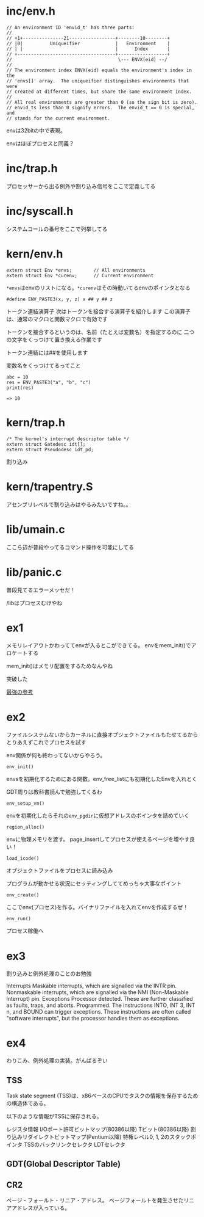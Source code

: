 # inc/env.h

```
// An environment ID 'envid_t' has three parts:
//
// +1+---------------21-----------------+--------10--------+
// |0|          Uniqueifier             |   Environment    |
// | |                                  |      Index       |
// +------------------------------------+------------------+
//                                       \--- ENVX(eid) --/
//
// The environment index ENVX(eid) equals the environment's index in the
// 'envs[]' array.  The uniqueifier distinguishes environments that were
// created at different times, but share the same environment index.
//
// All real environments are greater than 0 (so the sign bit is zero).
// envid_ts less than 0 signify errors.  The envid_t == 0 is special, and
// stands for the current environment.
```

envは32bitの中で表現。

envはほぼプロセスと同義？

# inc/trap.h

プロセッサーから出る例外や割り込み信号をここで定義してる

# inc/syscall.h

システムコールの番号をここで列挙してる

# kern/env.h

```
extern struct Env *envs;		// All environments
extern struct Env *curenv;		// Current environment
```

`*envs`はenvのリストになる。`*curenv`はその時動いてるenvのポインタとなる

```
#define ENV_PASTE3(x, y, z) x ## y ## z
```

トークン連結演算子
次はトークンを接合する演算子を紹介します
この演算子は、通常のマクロと関数マクロで有効です

トークンを接合するというのは、名前（たとえば変数名）を指定するのに
二つの文字をくっつけて置き換える作業です

トークン連結には##を使用します

変数名をくっつけてるってこと

```
abc = 10
res = ENV_PASTE3("a", "b", "c")
print(res)

=> 10
```

# kern/trap.h

```
/* The kernel's interrupt descriptor table */
extern struct Gatedesc idt[];
extern struct Pseudodesc idt_pd;
```

割り込み

# kern/trapentry.S

アセンブリレベルで割り込みはやるみたいですね。。

# lib/umain.c

ここら辺が普段やってるコマンド操作を可能にしてる

# lib/panic.c

普段見てるエラーメッセだ！

/libはプロセスむけやね

# ex1

メモリレイアウトかわっててenvが入るとこができてる。
envをmem_init()でアロケートする

mem_init()はメモリ配置をするためなんやね

突破した

[最強の参考](https://github.com/ilstam/JOS/tree/lab3/kern)

# ex2

ファイルシステムないからカーネルに直接オブジェクトファイルもたせてるからとりあえずこれでプロセスを試す

env関係が何も終わってないからやろう。

`env_init()`

envsを初期化するためにある関数。env_free_listにも初期化したEnvを入れとく

GDT周りは教科書読んで勉強してくるわ

`env_setup_vm()`

envを初期化したらそれの`env_pgdir`に仮想アドレスのポインタを詰めていく

`region_alloc()`

envに物理メモリを渡す。
page_insertしてプロセスが使えるページを増やす良い！

`load_icode()`

オブジェクトファイルをプロセスに読み込み

プログラムが動かせる状況にセッティングしててめっちゃ大事なポイント

`env_create()`

ここでenv(プロセス)を作る。バイナリファイルを入れてenvを作成するぜ！

`env_run()`

プロセス稼働へ

# ex3

割り込みと例外処理のことのお勉強

Interrupts
  Maskable interrupts, which are signalled via the INTR pin.
  Nonmaskable interrupts, which are signalled via the NMI (Non-Maskable Interrupt) pin.
Exceptions
  Processor detected. These are further classified as faults, traps, and aborts.
  Programmed. The instructions INTO, INT 3, INT n, and BOUND can trigger exceptions. These instructions are often called "software interrupts", but the processor handles them as exceptions.

# ex4

わりこみ、例外処理の実装。がんばるぞい

## TSS

Task state segment (TSS)は、x86ベースのCPUでタスクの情報を保存するための構造体である。

以下のような情報がTSSに保存される。

レジスタ情報
I/Oポート許可ビットマップ(80386以降)
Tビット(80386以降)
割り込みリダイレクトビットマップ(Pentium以降)
特権レベル0, 1, 2のスタックポインタ
TSSのバックリンクセレクタ
LDTセレクタ

## GDT(Global Descriptor Table)

## CR2

ページ・フォールト・リニア・アドレス。
ページフォールトを発生させたリニアアドレスが入っている。
